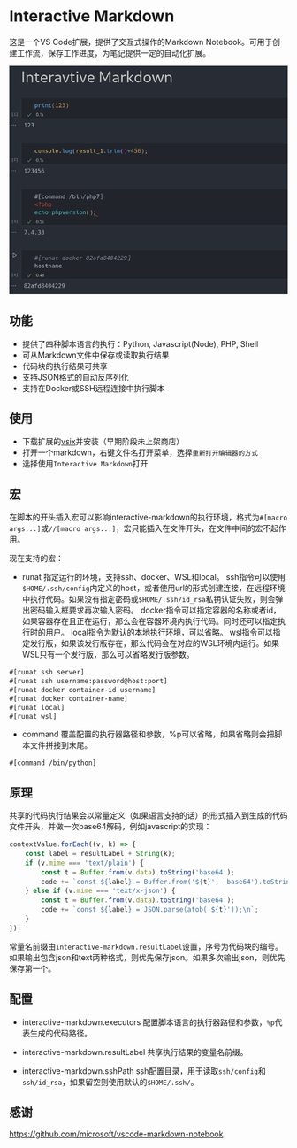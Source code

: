 # Interactive Markdown

这是一个VS Code扩展，提供了交互式操作的Markdown Notebook。可用于创建工作流，保存工作进度，为笔记提供一定的自动化扩展。

![example](example/example.png)

## 功能

- 提供了四种脚本语言的执行：Python, Javascript(Node), PHP, Shell
- 可从Markdown文件中保存或读取执行结果
- 代码块的执行结果可共享
- 支持JSON格式的自动反序列化
- 支持在Docker或SSH远程连接中执行脚本

## 使用

- 下载扩展的[vsix](https://github.com/HSwift/interactive-markdown/actions)并安装（早期阶段未上架商店）
- 打开一个markdown，右键文件名打开菜单，选择`重新打开编辑器的方式`
- 选择使用`Interactive Markdown`打开

## 宏

在脚本的开头插入宏可以影响interactive-markdown的执行环境，格式为`#[macro args...]`或`//[macro args...]`，宏只能插入在文件开头，在文件中间的宏不起作用。

现在支持的宏：

- runat 指定运行的环境，支持ssh、docker、WSL和local。
ssh指令可以使用`$HOME/.ssh/config`内定义的host，或者使用url的形式创建连接，在远程环境中执行代码。如果没有指定密码或`$HOME/.ssh/id_rsa`私钥认证失败，则会弹出密码输入框要求再次输入密码。
docker指令可以指定容器的名称或者id，如果容器存在且正在运行，那么会在容器环境内执行代码。同时还可以指定执行时的用户。
local指令为默认的本地执行环境，可以省略。
wsl指令可以指定发行版，如果该发行版存在，那么代码会在对应的WSL环境内运行。如果WSL只有一个发行版，那么可以省略发行版参数。
```
#[runat ssh server]
#[runat ssh username:password@host:port]
#[runat docker container-id username]
#[runat docker container-name]
#[runat local]
#[runat wsl]
```

- command 覆盖配置的执行器路径和参数，%p可以省略，如果省略则会把脚本文件拼接到末尾。
```
#[command /bin/python]
```

## 原理

共享的代码执行结果会以常量定义（如果语言支持的话）的形式插入到生成的代码文件开头，并做一次base64解码，例如javascript的实现：
```js
contextValue.forEach((v, k) => {
    const label = resultLabel + String(k);
    if (v.mime === 'text/plain') {
        const t = Buffer.from(v.data).toString('base64');
        code += `const ${label} = Buffer.from('${t}', 'base64').toString();\n`;
    } else if (v.mime === 'text/x-json') {
        const t = Buffer.from(v.data).toString('base64');
        code += `const ${label} = JSON.parse(atob('${t}'));\n`;
    }
});
```

常量名前缀由`interactive-markdown.resultLabel`设置，序号为代码块的编号。如果输出包含json和text两种格式，则优先保存json。如果多次输出json，则优先保存第一个。

## 配置

- interactive-markdown.executors
配置脚本语言的执行器路径和参数，`%p`代表生成的代码路径。

- interactive-markdown.resultLabel
共享执行结果的变量名前缀。

- interactive-markdown.sshPath
ssh配置目录，用于读取`ssh/config`和`ssh/id_rsa`，如果留空则使用默认的`$HOME/.ssh/`。

## 感谢

https://github.com/microsoft/vscode-markdown-notebook
